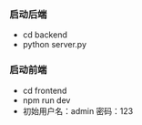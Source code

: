### 启动后端
- cd backend
- python server.py

### 启动前端
- cd frontend
- npm run dev
- 初始用户名：admin 密码：123
